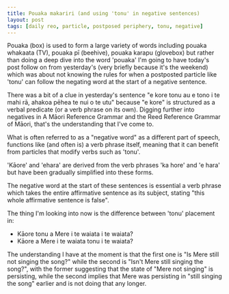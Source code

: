 ```yaml
---
title: Pouaka makariri (and using 'tonu' in negative sentences)
layout: post
tags: [daily reo, particle, postposed periphery, tonu, negative]
---
```


Pouaka (box) is used to form a large variety of words including pouaka whakaata (TV), pouaka pī (beehive), pouaka karapu (glovebox) but rather than doing a deep dive into the word 'pouaka' I'm going to have today's post follow on from yesterday's (very briefly because it's the weekend) which was about not knowing the rules for when a postposted particle like 'tonu' can follow the negating word at the start of a negative sentence.

There was a bit of a clue in yesterday's sentence "e kore tonu au e tono i te mahi rā, ahakoa pēhea te nui o te utu" because "e kore" is structured as a verbal predicate (or a verb phrase on its own). Digging further into negatives in A Māori Reference Grammar and the Reed Reference Grammar of Māori, that's the understanding that I've come to. 

What is often referred to as a "negative word" as a different part of speech, functions like (and often is) a verb phrase itself, meaning that it can benefit from particles that modify verbs such as 'tonu'. 

'Kāore' and 'ehara' are derived from the verb phrases 'ka hore' and 'e hara' but have been gradually simplified into these forms. 

The negative word at the start of these sentences is essential a verb phrase which takes the entire affirmative sentence as its subject, stating "this whole affirmative sentence is false".

The thing I'm looking into now is the difference between 'tonu' placement in:
- Kāore tonu a Mere i te waiata i te waiata?
- Kāore a Mere i te waiata tonu i te waiata?

The understanding I have at the moment is that the first one is "Is Mere still not singing the song?" while the second is "Isn't Mere still singing the song?", with the former suggesting that the state of "Mere not singing" is persisting, while the second implies that Mere was persisting in "still singing the song" earlier and is not doing that any longer. 

